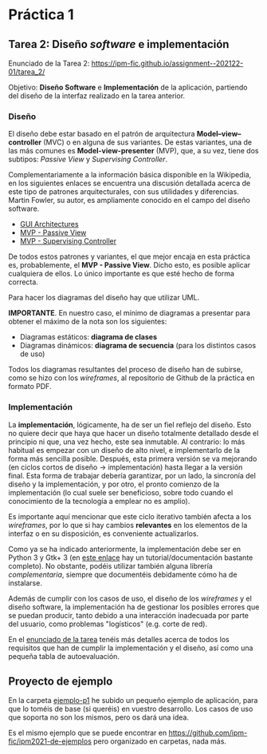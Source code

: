# Práctica 1

## Tarea 2: Diseño _software_ e implementación

Enunciado de la Tarea 2: <https://ipm-fic.github.io/assignment--202122-01/tarea_2/>

Objetivo: **Diseño Software** e **Implementación** de la aplicación, partiendo del diseño de la interfaz realizado en la tarea anterior.

### Diseño

El diseño debe estar basado en el patrón de arquitectura **Model–view–controller** (MVC) o en alguna de sus variantes. De estas variantes, una de las más comunes es **Model-view-presenter** (MVP), que, a su vez, tiene dos subtipos: _Passive View_ y _Supervising Controller_.

Complementariamente a la información básica disponible en la Wikipedia, en los siguientes enlaces se encuentra una discusión detallada acerca de este tipo de patrones arquitecturales, con sus utilidades y diferencias. Martin Fowler, su autor, es ampliamente conocido en el campo del diseño software.

* [GUI Architectures](https://martinfowler.com/eaaDev/uiArchs.html)
* [MVP - Passive View](https://martinfowler.com/eaaDev/PassiveScreen.html)
* [MVP - Supervising Controller](https://martinfowler.com/eaaDev/SupervisingPresenter.html)


De todos estos patrones y variantes, el que mejor encaja en esta práctica es, probablemente, el **MVP - Passive View**. Dicho esto, es posible aplicar cualquiera de ellos. Lo único importante es que esté hecho de forma correcta.

Para hacer los diagramas del diseño hay que utilizar UML.

**IMPORTANTE**. En nuestro caso, el mínimo de diagramas a presentar para obtener el máximo de la nota son los siguientes:
- Diagramas estáticos: **diagrama de clases**
- Diagramas dinámicos: **diagrama de secuencia** (para los distintos casos de uso)

Todos los diagramas resultantes del proceso de diseño han de subirse, como se hizo con los _wireframes_, al repositorio de Github de la práctica en formato PDF.


### Implementación

La **implementación**, lógicamente, ha de ser un fiel reflejo del diseño. Esto no quiere decir que haya que hacer un diseño totalmente detallado desde el principio ni que, una vez hecho, este sea inmutable. Al contrario: lo más habitual es empezar con un diseño de alto nivel, e implementarlo de la forma más sencilla posible. Después, esta primera versión se va mejorando (en ciclos cortos de diseño &rarr; implementación) hasta llegar a la versión final. Esta forma de trabajar debería garantizar, por un lado, la sincronía del diseño y la implementación, y por otro, el pronto comienzo de la implementación (lo cual suele ser beneficioso, sobre todo cuando el conocimiento de la tecnología a emplear no es amplio).

Es importante aquí mencionar que este ciclo iterativo también afecta a los _wireframes_, por lo que si hay cambios **relevantes** en los elementos de la interfaz o en su disposición, es conveniente actualizarlos.

Como ya se ha indicado anteriormente, la implementación debe ser en Python 3 y Gtk+ 3 (en [este enlace](https://python-gtk-3-tutorial.readthedocs.io/en/latest/) hay un tutorial/documentación bastante completo). No obstante, podéis utilizar también alguna librería _complementaria_, siempre que documentéis debidamente cómo ha de instalarse.

Además de cumplir con los casos de uso, el diseño de los _wireframes_ y el diseño software, la implementación ha de gestionar los posibles errores que se puedan producir, tanto debido a una interacción inadecuada por parte del usuario, como problemas "logísticos" (e.g. corte de red).

En el [enunciado de la tarea](https://ipm-fic.github.io/assignment--202122-01/tarea_2/) tenéis más detalles acerca de todos los requisitos que han de cumplir la implementación y el diseño, así como una pequeña tabla de autoevaluación.


## Proyecto de ejemplo

En la carpeta [ejemplo-p1](ejemplo-p1) he subido un pequeño ejemplo de aplicación, para que lo toméis de base (si queréis) en vuestro desarrollo. Los casos de uso que soporta no son los mismos, pero os dará una idea.

Es el mismo ejemplo que se puede encontrar en <https://github.com/ipm-fic/ipm2021-de-ejemplos> pero organizado en carpetas, nada más.
